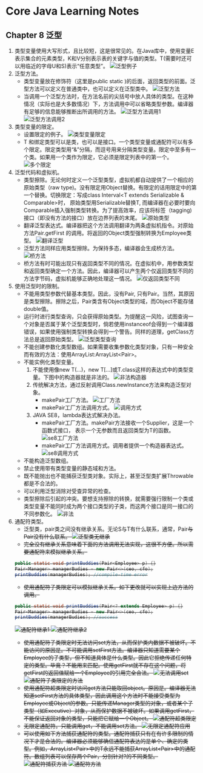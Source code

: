 # Core Java Learning Notes

## Chapter 8 泛型
1. 类型变量使用大写形式，且比较短，这是很常见的。在Java库中，使用变量E表示集合的元素类型，K和V分别表示表的关键字与值的类型。T(需要时还可以用临近的字母U和S)表示“任意类型”。
![泛型例子](https://ws1.sinaimg.cn/large/e2989da6ly1ft3qknydzfj20gs08pabl.jpg)
2. 泛型方法。
    - 类型变量放在修饰符（这里是public static )的后面，返回类型的前面。泛型方法可以定义在普通类中，也可以定义在泛型类中。
    ![泛型方法](https://ws1.sinaimg.cn/large/e2989da6ly1ft3qzb73ejj209q04y0sx.jpg)
    - 当调用一个泛型方法时，在方法名前的尖括号中放人具体的类型。在这种情况（实际也是大多数情况）下，方法调用中可以省略<String>类型参数。编译器有足够的信息能够推断出所调用的方法。
    ![泛型方法调用1](https://ws1.sinaimg.cn/large/e2989da6ly1ft3qzn0geuj20e600vwej.jpg)
    ![泛型方法调用2](https://ws1.sinaimg.cn/large/e2989da6ly1ft3qzzzctjj20cf00tglm.jpg)
3. 类型变量的限定。
    - 设置限定的例子。
    ![类型变量限定](https://ws1.sinaimg.cn/large/e2989da6ly1ft3v2vl2flj20bn00nt8o.jpg)
    - T 和绑定类型可以是类，也可以是接口。一个类型变量或通配符可以有多个限定。限定类型用“&”分隔，而逗号用来分隔类型变量。限定中至多有一个类。如果用一个类作为限定，它必须是限定列表中的第一个。
    ![多个限定](https://ws1.sinaimg.cn/large/e2989da6ly1ft3v42w68pj207l00t0sm.jpg)
4. 泛型代码和虚拟机。
    - 类型擦除。无论何时定义一个泛型类型，虚拟机都自动提供了一个相应的原始类型（raw type)。没有限定用Object替换。有限定的话用限定中的第一个替换。切换限定：写成class Interval<T extends Serializable & Comparable>时， 原始类型用Serializable替换T, 而编译器在必要时要向Comparable插入强制类型转换。为了提高效率，应该将标签（tagging)接口（即没有方法的接口）放在边界列表的末尾。
    ![原始类型](https://ws1.sinaimg.cn/large/e2989da6ly1ft3w8u01mcj20hd0cp0uy.jpg)
    - 翻译泛型表达式。编译器把这个方法调用翻译为两条虚拟机指令。对原始方法Pair.getFirst 的调用。将返回的Object类型强制转换为Employee类型。
    ![翻译泛型](https://ws1.sinaimg.cn/large/e2989da6ly1ft3wcw98mij207q01e0ss.jpg)
    - 泛型方法同样应用类型擦除。为保持多态，编译器会生成桥方法。
    ![桥方法](https://ws1.sinaimg.cn/large/e2989da6ly1ft3woh6w0aj20dv00odfw.jpg)
    - 桥方法有时可能出现只有返回类型不同的情况。在虚拟机中，用参数类型和返回类型确定一个方法。因此，编译器可以产生两个仅返回类型不同的方法字节码，虚拟机能够正确地处理这一情况。
    ![仅返回类型不同](https://ws1.sinaimg.cn/large/e2989da6ly1ft3wqtimamj20hm01h0t2.jpg)
5. 使用泛型时的限制。
    - 不能用类型参数代替基本类型。因此，没有Pair<double>, 只有Pair<Double>。当然，其原因是类型擦除。擦除之后，Pair类含有Object类型的域，而Object不能存储double值。
    - 运行时进行类型查询，只会获得原始类型。为提醒这一风险，试图查询一个对象是否属于某个泛型类型时，倘若使用instanceof会得到一个编译器错误，如果使用强制类型转换会得到一个警告。同样的道理，getClass方法总是返回原始类型。
    ![泛型类型查询](https://ws1.sinaimg.cn/large/e2989da6ly1ftds0044thj20f1021weu.jpg)
    - 不能创建参数化类型数组。如果需要收集参数化类型对象，只有一种安全而有效的方法：使用ArrayList:ArrayList<Pair<String>>。
    - 不能实例化类型变量。
        1. 不能使用像new T(...)，new T[...]或T.class这样的表达式中的类型变量。下图中的构造器就是非法的。
        ![非法构造器](https://ws1.sinaimg.cn/large/e2989da6ly1ftdslowteej20cy00z0sq.jpg)
        2. 传统解决方法，通过反射调用Class.newInstance方法来构造泛型对象。
            - makePair工厂方法。
            ![工厂方法](https://ws1.sinaimg.cn/large/e2989da6ly1ftdsq2xxqsj20dp038jru.jpg)
            - makePair工厂方法调用方式。
            ![调用方式](https://ws1.sinaimg.cn/large/e2989da6ly1ftdsspcu4vj209q00saa0.jpg)
        3. JAVA SE8，lambda表达式解决办法。
            - makePair工厂方法。makePair方法接收一个Supplier<T>，这是一个函数式接口， 表示一个无参数而且返回类型为T的函数。
            ![se8工厂方法](https://ws1.sinaimg.cn/large/e2989da6ly1ftdt7x0zfaj20bk02ldg4.jpg)
            - makePair工厂方法调用方式。调用者提供一个构造器表达式。
            ![se8调用方式](https://ws1.sinaimg.cn/large/e2989da6ly1ftdt9tcos8j209k00xdfs.jpg)
    - 不能构造泛型数组。
    - 禁止使用带有类型变量的静态域和方法。
    - 既不能抛出也不能捕获泛型类对象。实际上，甚至泛型类扩展Throwable都是不合法的。
    - 可以利用泛型消除对受查异常的检查。
    - 类型擦除后引起的冲突。要想支持擦除的转换，就需要强行限制一个类或类型变量不能同时成为两个接口类型的子类，而这两个接口是同一接口的不同参数化。
    ![非法](https://ws1.sinaimg.cn/large/e2989da6ly1ftduxr2974j20d2026mxh.jpg)
6. 通配符类型。
    - 泛型类，pair类之间没有继承关系。无论S与T有什么联系，通常，Pair<S>与Pair<T>没有什么联系。
    ![泛型类无继承](https://ws1.sinaimg.cn/large/e2989da6ly1ftjum2ryfrj20kv0dvwkl.jpg)
    - 完全没有继承关系意味着下面的方法调用无法实现，这很不方便。所以需要通配符来模拟继承关系。
    ```java
    public static void printBuddies(Pair<Employee> p) {}
    Pair<Manager> managerBudies = new Pair<>(ceo, cfo);
    printBuddies(managerBudies); //compile-time error
    ```
    - 使用通配符子类限定可以模拟继承关系。如下更改就可以实现上边方法的调用。
    ```java
    public static void printBuddies(Pair<? extends Employee> p) {}
    Pair<Manager> managerBudies = new Pair<>(ceo, cfo);
    printBuddies(managerBudies); //success
    ```
    ![通配符继承1](https://ws1.sinaimg.cn/large/e2989da6ly1ftjupaswagj20di01u74t.jpg)
    ![通配符继承2](https://ws1.sinaimg.cn/large/e2989da6ly1ftjupmpuj0j20fw0cwn2u.jpg)
    - 使用通配符子类限定时无法访问set方法，从而保护类内数据不被破坏。不能访问的原因是。不可能调用setFirst方法。编译器只知道需要某个Employee的子类型，但不知道具体是什么类型。因此它拒绝传递任何特定的类型。毕竟？不能用来匹配。使用getFirst就不存在这个问题，将getFirst的返回值赋给一个Employee的引用完全合法。
    ![无法调用set](https://ws1.sinaimg.cn/large/e2989da6ly1ftjuvyh7ccj20dh01zjrx.jpg)
    ![通配符子类限定的方法](https://ws1.sinaimg.cn/large/e2989da6ly1ftjux17eg0j207201fdfv.jpg)
    - 使用通配符超类限定时访问get方法只能取回object。原因是。编译器无法知道setFirst方法的具体类型，因此调用这个方法时不能接受类型为Employee或Object的参数。只能传递Manager类型的对象，或者某个子类型（如Executive）对象，从而保护数据不被破坏。如果调用getFirst，不能保证返回对象的类型，只能把它赋给一个Object。
    ![通配符超类限定](https://ws1.sinaimg.cn/large/e2989da6ly1ftjwjay15wj206j01h74a.jpg)
    - 无限定通配符。只能调用get，不能调用set方法。
    ![无限定通配符应用](https://ws1.sinaimg.cn/large/e2989da6ly1ftjwo5ntjtj20bt02mdg2.jpg)
    - 可以使用如下方法捕获通配符的类型。通配符捕获只有在有许多限制的情况下才是合法的。编译器必须能够确信通配符表达的是单个、确定的类型。例如，ArrayList<Pair<T>>中的T永远不能捕获ArrayList<Pair<?>>中的通配符。数组列表可以保存两个Pair<?>，分别针对?的不同类型。
    ![通配符捕获方法](https://ws1.sinaimg.cn/large/e2989da6ly1ftjww18414j209c03u0t0.jpg)
    ![通配符方法](https://ws1.sinaimg.cn/large/e2989da6ly1ftjwwj6mr6j20b800sq2w.jpg)

